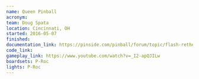 ```yaml
---
name: Queen Pinball
acronym:
team: Doug Spata
location: Cincinnati, OH
started: 2016-05-07
finished:
documentation_link: https://pinside.com/pinball/forum/topic/flash-retheme-project/
code_link:
gameplay_link: https://www.youtube.com/watch?v=_I2-apQJILw
boardsets: P-Roc
lights: P-Roc
---
```

